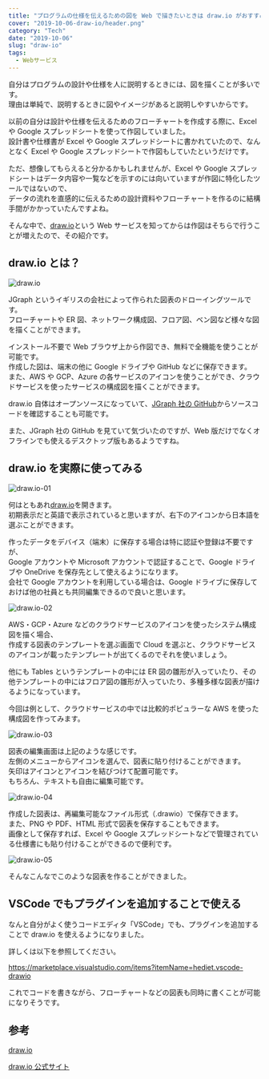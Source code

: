 ```yaml
---
title: "プログラムの仕様を伝えるための図を Web で描きたいときは draw.io がおすすめ"
cover: "2019-10-06-draw-io/header.png"
category: "Tech"
date: "2019-10-06"
slug: "draw-io"
tags:
  - Webサービス
---
```


自分はプログラムの設計や仕様を人に説明するときには、図を描くことが多いです。  
理由は単純で、説明するときに図やイメージがあると説明しやすいからです。

以前の自分は設計や仕様を伝えるためのフローチャートを作成する際に、Excel や Google スプレッドシートを使って作図していました。  
設計書や仕様書が Excel や Google スプレッドシートに書かれていたので、なんとなく Excel や Google スプレッドシートで作図もしていたというだけです。

ただ、想像してもらえると分かるかもしれませんが、Excel や Google スプレッドシートはデータ内容や一覧などを示すのには向いていますが作図に特化したツールではないので、  
データの流れを直感的に伝えるための設計資料やフローチャートを作るのに結構手間がかかっていたんですよね。

そんな中で、[draw.io](https://www.draw.io)という Web サービスを知ってからは作図はそちらで行うことが増えたので、その紹介です。

## draw.io とは？

![draw.io](./drawio.png)

JGraph というイギリスの会社によって作られた図表のドローイングツールです。  
フローチャートや ER 図、ネットワーク構成図、フロア図、ベン図など様々な図を描くことができます。

インストール不要で Web ブラウザ上から作図でき、無料で全機能を使うことが可能です。  
作成した図は、端末の他に Google ドライブや GitHub などに保存できます。  
また、AWS や GCP、Azure の各サービスのアイコンを使うことができ、クラウドサービスを使ったサービスの構成図を描くことができます。

draw.io 自体はオープンソースになっていて、[JGraph 社の GitHub](https://github.com/jgraph/drawio)からソースコードを確認することも可能です。

また、JGraph 社の GitHub を見ていて気づいたのですが、Web 版だけでなくオフラインでも使えるデスクトップ版もあるようですね。

## draw.io を実際に使ってみる

![draw.io-01](./drawio-01.png)

何はともあれ[draw.io](https://www.draw.io)を開きます。  
初期表示だと英語で表示されていると思いますが、右下のアイコンから日本語を選ぶことができます。

作ったデータをデバイス（端末）に保存する場合は特に認証や登録は不要ですが、  
Google アカウントや Microsoft アカウントで認証することで、Google ドライブや OneDrive を保存先として使えるようになります。  
会社で Google アカウントを利用している場合は、Google ドライブに保存しておけば他の社員とも共同編集できるので良いと思います。

![draw.io-02](./drawio-02.png)

AWS・GCP・Azure などのクラウドサービスのアイコンを使ったシステム構成図を描く場合、  
作成する図表のテンプレートを選ぶ画面で Cloud を選ぶと、クラウドサービスのアイコンが載ったテンプレートが出てくるのでそれを使いましょう。

他にも Tables というテンプレートの中には ER 図の雛形が入っていたり、その他テンプレートの中にはフロア図の雛形が入っていたり、多種多様な図表が描けるようになっています。

今回は例として、クラウドサービスの中では比較的ポピュラーな AWS を使った構成図を作ってみます。

![draw.io-03](./drawio-03.png)

図表の編集画面は上記のような感じです。  
左側のメニューからアイコンを選んで、図表に貼り付けることができます。  
矢印はアイコンとアイコンを結びつけて配置可能です。  
もちろん、テキストも自由に編集可能です。

![draw.io-04](./drawio-04.png)

作成した図表は、再編集可能なファイル形式（.drawio）で保存できます。  
また、PNG や PDF、HTML 形式で図表を保存することもできます。  
画像として保存すれば、Excel や Google スプレッドシートなどで管理されている仕様書にも貼り付けることができるので便利です。

![draw.io-05](./drawio-05.png)

そんなこんなでこのような図表を作ることができました。

## VSCode でもプラグインを追加することで使える

なんと自分がよく使うコードエディタ「VSCode」でも、プラグインを追加することで draw.io を使えるようになりました。

詳しくは以下を参照してください。

https://marketplace.visualstudio.com/items?itemName=hediet.vscode-drawio

これでコードを書きながら、フローチャートなどの図表も同時に書くことが可能になりそうです。

## 参考

[draw.io](https://www.draw.io)

[draw.io 公式サイト](https://about.draw.io)
